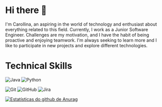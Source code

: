 # Hi there 👋

I'm Carollina, an aspiring in the world of technology and enthusiast about everything related to this field. Currently, I work as a Junior Software Engineer. Challenges are my motivation, and I have the habit of being proactive and enjoying teamwork. I'm always seeking to learn more and I like to participate in new projects and explore different technologies.

# Technical Skills
![Java](https://img.shields.io/badge/java-%23ED8B00.svg?style=for-the-badge&logo=openjdk&logoColor=white)
![Python](https://img.shields.io/badge/python-3670A0?style=for-the-badge&logo=python&logoColor=ffdd54)

![Git](https://img.shields.io/badge/git-%23F05033.svg?style=for-the-badge&logo=git&logoColor=white)
![GitHub](https://img.shields.io/badge/github-%23121011.svg?style=for-the-badge&logo=github&logoColor=white)
![Jira](https://img.shields.io/badge/jira-%230A0FFF.svg?style=for-the-badge&logo=jira&logoColor=white)

[![Estatísticas do github de Anurag](https://github-readme-stats.vercel.app/api?username=yushi1007)](https://github.com/carollinag)

